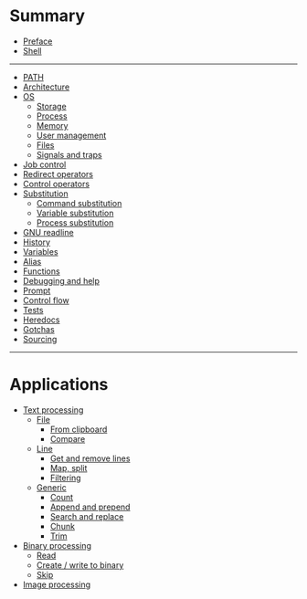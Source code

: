 # Summary

- [Preface](./preface.md)
- [Shell]()

---
- [PATH](./path.md)
- [Architecture](./architecture.md)
- [OS](./os.md)
    - [Storage](./storage.md)
    - [Process](./process.md)
    - [Memory](./memory.md)
    - [User management](./user-management.md)
    - [Files](./files.md)
    - [Signals and traps](./signals-and-traps.md)
- [Job control](./job-control.md)
- [Redirect operators](./redirects.md)
- [Control operators](./control-operators.md)
- [Substitution]()
  - [Command substitution](./command-substitution.md)
  - [Variable substitution](./variable-substitution.md)
  - [Process substitution](./process-substitution.md)
- [GNU readline](./gnu-readline.md)
- [History](./history.md)
- [Variables](./variables.md)
- [Alias](./alias.md)
- [Functions](./functions.md)
- [Debugging and help](./debugging.md)
- [Prompt](./prompt.md)
- [Control flow](./control-flow.md)
- [Tests](./tests.md)
- [Heredocs](./heredocs.md)
- [Gotchas](./gotchas.md)
- [Sourcing](./sourcing.md)

--- 

# Applications


- [Text processing](./text-processing/index.md)
  - [File]()
    - [From clipboard](./write-to-file-from-clipboard.md)
    - [Compare](./text-processing/compare.md)
  - [Line]()
    - [Get and remove lines](./text-processing/line/get-and-remove-lines.md)
    - [Map, split](./text-processing/split.md)
    - [Filtering](./text-processing/filtering.md)
  - [Generic]()
    - [Count](./text-processing/count.md)
    - [Append and prepend](./text-processing/line-manipulation.md)
    - [Search and replace](./text-processing/search-and-replace.md)
    - [Chunk](./text-processing/chunk.md)
    - [Trim](./text-processing/trim.md)
- [Binary processing]()
  - [Read](./binary-processing/read.md)
  - [Create / write to binary](./binary-processing/write.md)
  - [Skip](./binary-processing/skip.md)
- [Image processing](./image-processing.md)
